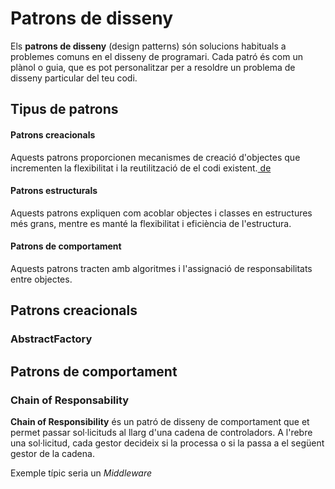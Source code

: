# Patrons de disseny

Els **patrons de disseny** \(design patterns\) són solucions habituals a problemes comuns en el disseny de programari. Cada patró és com un plànol o guia, que es pot personalitzar per a resoldre un problema de disseny particular del teu codi.  


## Tipus de patrons

#### Patrons creacionals

Aquests patrons proporcionen mecanismes de creació d'objectes que incrementen la flexibilitat i la reutilització de el codi existent.[ de ](https://refactoring.guru/es/design-patterns/abstract-factory)

#### Patrons estructurals

Aquests patrons expliquen com acoblar objectes i classes en estructures més grans, mentre es manté la flexibilitat i eficiència de l'estructura.

#### Patrons de comportament

Aquests patrons tracten amb algoritmes i l'assignació de responsabilitats entre objectes.

## Patrons creacionals

### AbstractFactory





## Patrons de comportament

### Chain of Responsability

**Chain of Responsibility** és un patró de disseny de comportament que et permet passar sol·licituds al llarg d'una cadena de controladors. A l'rebre una sol·licitud, cada gestor decideix si la processa o si la passa a el següent gestor de la cadena.

Exemple típic seria un _Middleware_



